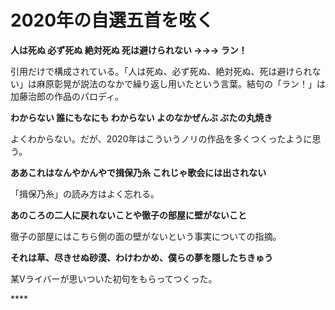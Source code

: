 # 2020年の自選五首を呟く

**人は死ぬ 必ず死ぬ 絶対死ぬ 死は避けられない →→→ ラン！**

引用だけで構成されている。「人は死ぬ、必ず死ぬ、絶対死ぬ、死は避けられない」は麻原彰晃が説法のなかで繰り返し用いたという言葉。結句の「ラン！」は加藤治郎の作品のパロディ。

**わからない 誰にもなにも わからない よのなかぜんぶ ぶたの丸焼き**

よくわからない。だが、2020年はこういうノリの作品を多くつくったように思う。

**ああこれはなんやかんやで揖保乃糸 これじゃ歌会には出されない**

「揖保乃糸」の読み方はよく忘れる。

**あのころの二人に戻れないことや徹子の部屋に壁がないこと**

徹子の部屋にはこちら側の面の壁がないという事実についての指摘。

**それは草、尽きせぬ砂漠、わけわかめ、僕らの夢を隠したちきゅう**

某Vライバーが思いついた初句をもらってつくった。

\*\*\*\*



